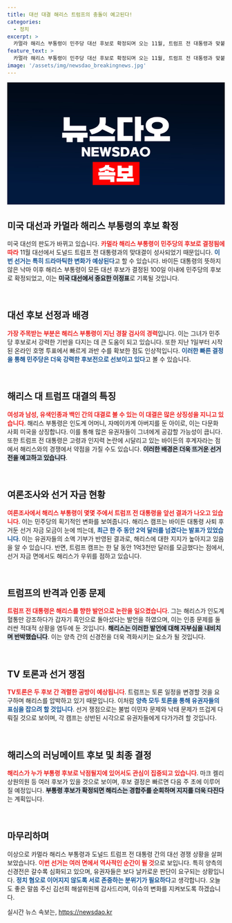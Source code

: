 ```yaml
---
title: 대선 대결 해리스 트럼프의 충돌이 예고된다!
categories:
  - 정치
excerpt: >
  카멀라 해리스 부통령이 민주당 대선 후보로 확정되며 오는 11월, 트럼프 전 대통령과 맞붙게 됩니다. 여성과 남성, 유색인종 대 백인 등 다양한 대결 구도로 더욱 드라마틱해진 대선! 관심이 집중되는 가운데 두 후보의 치열한 경합이 예고됩니다.
feature_text: >
  카멀라 해리스 부통령이 민주당 대선 후보로 확정되며 오는 11월, 트럼프 전 대통령과 맞붙게 됩니다. 여성과 남성, 유색인종 대 백인 등 다양한 대결 구도로 더욱 드라마틱해진 대선! 관심이 집중되는 가운데 두 후보의 치열한 경합이 예고됩니다.
image: '/assets/img/newsdao_breakingnews.jpg'
---
```


<p><img src="/assets/img/newsdao_breakingnews.jpg" alt="cryptoinkorea 속보" /></p>

<h2 data-ke-size="size26">미국 대선과 카멀라 해리스 부통령의 후보 확정</h2>

<p data-ke-size="size16">미국 대선의 판도가 바뀌고 있습니다. <b><span style="color: #ee2323;">카멀라 해리스 부통령이 민주당의 후보로 결정됨에 따라</span></b> 11월 대선에서 도널드 트럼프 전 대통령과의 맞대결이 성사되었기 때문입니다. <b><span style="color: #1a5490;">이번 선거는 특히 드라마틱한 변화가 예상된다</span></b>고 할 수 있습니다. 바이든 대통령의 뜻하지 않은 낙마 이후 해리스 부통령이 모든 대선 후보가 결정된 100일 이내에 민주당의 후보로 확정되었고, 이는 <b><span style="background-color: #21538527;">미국 대선에서 중요한 이정표</span></b>로 기록될 것입니다.</p>

<p data-ke-size="size16">&nbsp;</p>

<h2 data-ke-size="size26">대선 후보 선정과 배경</h2>

<p data-ke-size="size16"><b><span style="color: #ee2323;">가장 주목받는 부분은 해리스 부통령이 지닌 경찰 검사의 경력</span></b>입니다. 이는 그녀가 민주당 후보로서 강력한 기반을 다지는 데 큰 도움이 되고 있습니다. 또한 지난 1일부터 시작된 온라인 호명 투표에서 빠르게 과반 수를 확보한 점도 인상적입니다. <b><span style="color: #1a5490;">이러한 빠른 결정을 통해 민주당은 더욱 강력한 후보전으로 선보이고 있다</span></b>고 볼 수 있습니다.</p>

<p data-ke-size="size16">&nbsp;</p>

<h2 data-ke-size="size26">해리스 대 트럼프 대결의 특징</h2>

<p data-ke-size="size16"><b><span style="color: #ee2323;">여성과 남성, 유색인종과 백인 간의 대결로 볼 수 있는 이 대결은 많은 상징성을 지니고 있습니다</span></b>. 해리스 부통령은 인도계 어머니, 자메이카계 아버지를 둔 아이로, 이는 다문화 사회 미국을 상징합니다. 이를 통해 많은 유권자들이 그녀에게 공감할 가능성이 큽니다. 또한 트럼프 전 대통령은 고령과 인지력 논란에 시달리고 있는 바이든의 후계자라는 점에서 해리스와의 경쟁에서 약점을 가질 수도 있습니다. <b><span style="background-color: #21538527;">이러한 배경은 더욱 뜨거운 선거전을 예고하고 있습니다</span></b>.</p>

<p data-ke-size="size16">&nbsp;</p>

<h2 data-ke-size="size26">여론조사와 선거 자금 현황</h2>

<p data-ke-size="size16"><b><span style="color: #ee2323;">여론조사에서 해리스 부통령이 몇몇 주에서 트럼프 전 대통령을 앞선 결과가 나오고 있습니다</span></b>. 이는 민주당의 획기적인 변화를 보여줍니다. 해리스 캠프는 바이든 대통령 사퇴 후 거둔 선거 자금 모금이 눈에 띄는데, <b><span style="color: #1a5490;">최근 한 주 동안 2억 달러를 넘겼다는 발표가 있었습니다</span></b>. 이는 유권자들의 소액 기부가 반영된 결과로, 해리스에 대한 지지가 높아지고 있음을 알 수 있습니다. 반면, 트럼프 캠프는 한 달 동안 1억3천만 달러를 모금했다는 점에서, 선거 자금 면에서도 해리스가 우위를 점하고 있습니다.</p>

<p data-ke-size="size16">&nbsp;</p>

<h2 data-ke-size="size26">트럼프의 반격과 인종 문제</h2>

<p data-ke-size="size16"><b><span style="color: #ee2323;">트럼프 전 대통령은 해리스를 향한 발언으로 논란을 일으켰습니다</span></b>. 그는 해리스가 인도계 혈통만 강조하다가 갑자기 흑인으로 돌아섰다는 발언을 하였으며, 이는 인종 문제를 둘러싼 적대적 상황을 염두에 둔 것입니다. <b><span style="background-color: #21538527;">해리스는 이러한 발언에 대해 자부심을 내비치며 반박했습니다</span></b>. 이는 양측 간의 신경전을 더욱 격화시키는 요소가 될 것입니다.</p>

<p data-ke-size="size16">&nbsp;</p>

<h2 data-ke-size="size26">TV 토론과 선거 쟁점</h2>

<p data-ke-size="size16"><b><span style="color: #ee2323;">TV토론은 두 후보 간 격렬한 공방이 예상됩니다</span></b>. 트럼프는 토론 일정을 변경할 것을 요구하며 해리스를 압박하고 있기 때문입니다. 이처럼 <b><span style="color: #1a5490;">양측 모두 토론을 통해 유권자들의 표심을 잡으려 할 것입니다</span></b>. 선거 쟁점으로는 불법 이민자 문제와 낙태 문제가 뜨겁게 다뤄질 것으로 보이며, 각 캠프는 상반된 시각으로 유권자들에게 다가가려 할 것입니다.</p>

<p data-ke-size="size16">&nbsp;</p>

<h2 data-ke-size="size26">해리스의 러닝메이트 후보 및 최종 결정</h2>

<p data-ke-size="size16"><b><span style="color: #ee2323;">해리스가 누가 부통령 후보로 낙점될지에 있어서도 관심이 집중되고 있습니다</span></b>. 마크 켈리 상원의원 등 여러 후보가 있을 것으로 보이며, 후보 결정은 빠르면 다음 주 초에 이루어질 예정입니다. <b><span style="background-color: #21538527;">부통령 후보가 확정되면 해리스는 경합주를 순회하며 지지를 더욱 다진다</span></b>는 계획입니다.</p>

<p data-ke-size="size16">&nbsp;</p>

<h2 data-ke-size="size26">마무리하며</h2>

<p data-ke-size="size16">이상으로 카멀라 해리스 부통령과 도널드 트럼프 전 대통령 간의 대선 경쟁 상황을 살펴보았습니다. <b><span style="color: #ee2323;">이번 선거는 여러 면에서 역사적인 순간이 될 것</span></b>으로 보입니다. 특히 양측의 신경전은 갈수록 심화되고 있으며, 유권자들은 보다 날카로운 판단이 요구되는 상황입니다. <b><span style="color: #1a5490;">정치 혐오로 이어지지 않도록 서로 존중하는 분위기가 필요하다</span></b>고 생각합니다. 오늘도 좋은 말씀 주신 김선희 해설위원께 감사드리며, 이슈의 변화를 지켜보도록 하겠습니다.</p>
실시간 뉴스 속보는, <a href="https://newsdao.kr" rel="dofollow">https://newsdao.kr</a>


